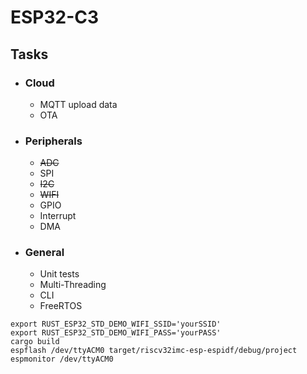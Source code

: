 # ESP32-C3

## Tasks

- ### Cloud
    - MQTT upload data
    - OTA
- ### Peripherals
    - ~~ADC~~
    - SPI
    - ~~I2C~~
    - ~~WIFI~~
    - GPIO
    - Interrupt
    - DMA
- ### General
    - Unit tests
    - Multi-Threading
    - CLI
    - FreeRTOS

```
export RUST_ESP32_STD_DEMO_WIFI_SSID='yourSSID'
export RUST_ESP32_STD_DEMO_WIFI_PASS='yourPASS'
cargo build
espflash /dev/ttyACM0 target/riscv32imc-esp-espidf/debug/project
espmonitor /dev/ttyACM0
```